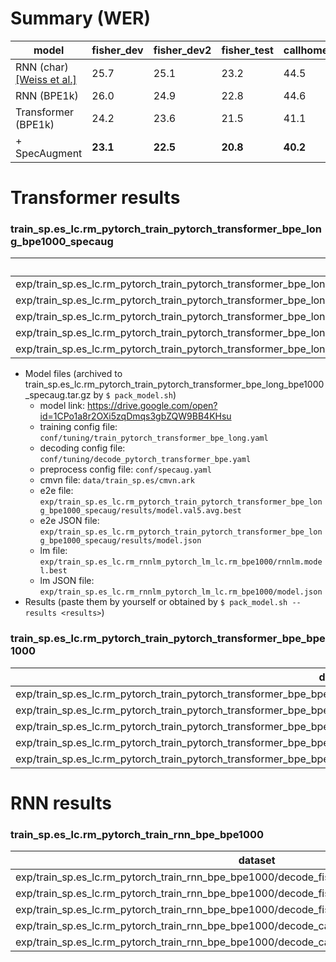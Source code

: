 # Summary (WER)
|model|fisher_dev|fisher_dev2|fisher_test|callhome_devtest|callhome_evltest|
|-----|----------|-----------|-----------|----------------|----------------|
|RNN (char) [[Weiss et al.]](https://arxiv.org/abs/1703.08581)|25.7|25.1|23.2|44.5|45.3|
|RNN (BPE1k)|26.0|24.9|22.8|44.6|45.7|
|Transformer (BPE1k)|24.2|23.6|21.5|41.1|41.4|
| + SpecAugment|**23.1**|**22.5**|**20.8**|**40.2**|**39.6**|


# Transformer results
### train_sp.es_lc.rm_pytorch_train_pytorch_transformer_bpe_long_bpe1000_specaug
|dataset|Snt|Wrd|Corr|Sub|Del|Ins|Err|S.Err|
|---|---|---|---|---|---|---|---|---|
|exp/train_sp.es_lc.rm_pytorch_train_pytorch_transformer_bpe_long_bpe1000_specaug/decode_fisher_dev.es_decode_pytorch_transformer_bpe|3973|40966|81.0|12.0|7.0|4.1|**23.1**|65.8|
|exp/train_sp.es_lc.rm_pytorch_train_pytorch_transformer_bpe_long_bpe1000_specaug/decode_fisher_dev2.es_decode_pytorch_transformer_bpe|3957|39895|81.9|11.9|6.1|4.5|**22.5**|65.6|
|exp/train_sp.es_lc.rm_pytorch_train_pytorch_transformer_bpe_long_bpe1000_specaug/decode_fisher_test.es_decode_pytorch_transformer_bpe|3638|39990|84.1|10.8|5.2|4.9|**20.8**|64.7|
|exp/train_sp.es_lc.rm_pytorch_train_pytorch_transformer_bpe_long_bpe1000_specaug/decode_callhome_devtest.es_decode_pytorch_transformer_bpe|3956|37584|67.4|22.7|9.9|7.6|**40.2**|80.3|
|exp/train_sp.es_lc.rm_pytorch_train_pytorch_transformer_bpe_long_bpe1000_specaug/decode_callhome_evltest.es_decode_pytorch_transformer_bpe|1825|18807|67.4|22.8|9.8|7.0|**39.6**|82.0|

- Model files (archived to train_sp.es_lc.rm_pytorch_train_pytorch_transformer_bpe_long_bpe1000_specaug.tar.gz by `$ pack_model.sh`)
  - model link: https://drive.google.com/open?id=1CPo1a8r2OXi5zqDmqs3gbZQW9BB4KHsu
  - training config file: `conf/tuning/train_pytorch_transformer_bpe_long.yaml`
  - decoding config file: `conf/tuning/decode_pytorch_transformer_bpe.yaml`
  - preprocess config file: `conf/specaug.yaml`
  - cmvn file: `data/train_sp.es/cmvn.ark`
  - e2e file: `exp/train_sp.es_lc.rm_pytorch_train_pytorch_transformer_bpe_long_bpe1000_specaug/results/model.val5.avg.best`
  - e2e JSON file: `exp/train_sp.es_lc.rm_pytorch_train_pytorch_transformer_bpe_long_bpe1000_specaug/results/model.json`
  - lm file: `exp/train_sp.es_lc.rm_rnnlm_pytorch_lm_lc.rm_bpe1000/rnnlm.model.best`
  - lm JSON file: `exp/train_sp.es_lc.rm_rnnlm_pytorch_lm_lc.rm_bpe1000/model.json`
- Results (paste them by yourself or obtained by `$ pack_model.sh --results <results>`)

### train_sp.es_lc.rm_pytorch_train_pytorch_transformer_bpe_bpe1000
|dataset|Snt|Wrd|Corr|Sub|Del|Ins|Err|S.Err|
|---|---|---|---|---|---|---|---|---|
|exp/train_sp.es_lc.rm_pytorch_train_pytorch_transformer_bpe_bpe1000/decode_fisher_dev.es_decode_pytorch_transformer_bpe|3973|40966|80.0|12.8|7.2|4.2|**24.2**|66.3|
|exp/train_sp.es_lc.rm_pytorch_train_pytorch_transformer_bpe_bpe1000/decode_fisher_dev2.es_decode_pytorch_transformer_bpe|3957|39895|81.0|12.6|6.4|4.5|**23.6**|65.8|s
|exp/train_sp.es_lc.rm_pytorch_train_pytorch_transformer_bpe_bpe1000/decode_fisher_test.es_decode_pytorch_transformer_bpe|3638|39990|83.5|11.0|5.5|5.0|**21.5**|65.7|
|exp/train_sp.es_lc.rm_pytorch_train_pytorch_transformer_bpe_bpe1000/decode_callhome_devtest.es_decode_pytorch_transformer_bpe|3956|37584|66.2|23.5|10.2|7.3|**41.1**|80.7|
|exp/train_sp.es_lc.rm_pytorch_train_pytorch_transformer_bpe_bpe1000/decode_callhome_evltest.es_decode_pytorch_transformer_bpe|1825|18807|65.7|23.7|10.6|7.1|**41.4**|82.7|


# RNN results
### train_sp.es_lc.rm_pytorch_train_rnn_bpe_bpe1000
|dataset|Snt|Wrd|Corr|Sub|Del|Ins|Err|S.Err|
|---|---|---|---|---|---|---|---|---|
|exp/train_sp.es_lc.rm_pytorch_train_rnn_bpe_bpe1000/decode_fisher_dev.es_decode_rnn_bpe|3973|40966|78.2|14.3|7.5|4.2|**26.0**|66.8|
|exp/train_sp.es_lc.rm_pytorch_train_rnn_bpe_bpe1000/decode_fisher_dev2.es_decode_rnn_bpe|3957|39895|79.5|14.2| 6.4|4.4|**24.9**|67.1|
|exp/train_sp.es_lc.rm_pytorch_train_rnn_bpe_bpe1000/decode_fisher_test.es_decode_rnn_bpe|3638|39990|82.0|12.4|5.5| 4.9|**22.8**|65.9|
|exp/train_sp.es_lc.rm_pytorch_train_rnn_bpe_bpe1000/decode_callhome_devtest.es_decode_rnn_bpe|3956|37584|61.7|26.1|12.2|6.3|**44.6**|81.5|
|exp/train_sp.es_lc.rm_pytorch_train_rnn_bpe_bpe1000/decode_callhome_evltest.es_decode_rnn_bpe|1825|18807|60.4|26.4|13.2|6.1|**45.7**|82.8|
